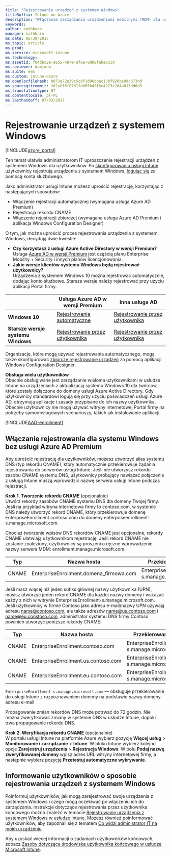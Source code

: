 ```yaml
---
title: "Rejestrowanie urządzeń z systemem Windows"
titleSuffix: Intune on Azure
description: "Włączanie zarządzania urządzeniami mobilnymi (MDM) dla urządzeń z systemem Windows w usłudze Intune."
keywords: 
author: nathbarn
manager: nathbarn
ms.date: 06/30/2017
ms.topic: article
ms.prod: 
ms.service: microsoft-intune
ms.technology: 
ms.assetid: f94dbc2e-a855-487e-af6e-8d08fabe6c3d
ms.reviewer: damionw
ms.suite: ems
ms.custom: intune-azure
ms.openlocfilehash: b873e72e39c5c6f1d96ddac138f920be9dc673dd
ms.sourcegitcommit: fd2e8f6f8761fdd65b49f6e4223c2d4a013dd6d9
ms.translationtype: HT
ms.contentlocale: pl-PL
ms.lasthandoff: 07/03/2017
---
```

# <a name="enroll-windows-devices"></a>Rejestrowanie urządzeń z systemem Windows

[!INCLUDE[azure_portal](./includes/azure_portal.md)]

Ten temat ułatwia administratorom IT uproszczenie rejestracji urządzeń z systemem Windows dla użytkowników. Po [skonfigurowaniu usługi Intune](setup-steps.md) użytkownicy rejestrują urządzenia z systemem Windows, [logując się](https://docs.microsoft.com/intune-user-help/enroll-your-device-in-intune-windows) za pomocą konta służbowego.  

Jako administrator usługi Intune możesz uprościć rejestrację, korzystając z następujących sposobów:
- Włączenie rejestracji automatycznej (wymagana usługa Azure AD Premium)
- Rejestracja rekordu CNAME
- Włączenie rejestracji zbiorczej (wymagana usługa Azure AD Premium i aplikacja Windows Configuration Designer)

O tym, jak można uprościć proces rejestrowania urządzenia z systemem Windows, decydują dwie kwestie:

- **Czy korzystasz z usługi Azure Active Directory w wersji Premium?** <br>Usługa [Azure AD w wersji Premium](https://docs.microsoft.com/azure/active-directory/active-directory-get-started-premium) jest częścią planu Enterprise Mobility + Security i innych planów licencjonowania.
- **Jakie wersje klientów systemu Windows będą rejestrować użytkownicy?** <br>Urządzenia z systemem Windows 10 można rejestrować automatycznie, dodając konto służbowe. Starsze wersje należy rejestrować przy użyciu aplikacji Portal firmy.

||**Usługa Azure AD w wersji Premium**|**Inna usługa AD**|
|----------|---------------|---------------|  
|**Windows 10**|[Rejestrowanie automatyczne](#enable-windows-10-automatic-enrollment) |[Rejestrowanie przez użytkownika](#enable-windows-enrollment-without-azure-ad-premium)|
|**Starsze wersje systemu Windows**|[Rejestrowanie przez użytkownika](#enable-windows-enrollment-without-azure-ad-premium)|[Rejestrowanie przez użytkownika](#enable-windows-enrollment-without-azure-ad-premium)|

Organizacje, które mogą używać rejestrowania automatycznego, mogą także skonfigurować [zbiorcze rejestrowanie urządzeń](windows-bulk-enroll.md) za pomocą aplikacji Windows Configuration Designer.

**Obsługa wielu użytkowników**<br>
Obecnie obsługiwane jest zarządzanie wieloma użytkownikami w usłudze Intune na urządzeniach z aktualizacją systemu Windows 10 dla twórców, które zostały dołączone do domeny usługi Azure Active Directory. Gdy użytkownicy standardowi logują się przy użyciu poświadczeń usługi Azure AD, otrzymują aplikacje i zasady przypisane do ich nazwy użytkownika. Obecnie użytkownicy nie mogą używać witryny internetowej Portal firmy na potrzeby samoobsługowych scenariuszy, takich jak instalowanie aplikacji.

[!INCLUDE[AAD-enrollment](./includes/win10-automatic-enrollment-aad.md)]

## <a name="enable-windows-enrollment-without-azure-ad-premium"></a>Włączanie rejestrowania dla systemu Windows bez usługi Azure AD Premium
Aby uprościć rejestrację dla użytkowników, możesz utworzyć alias systemu DNS (typ rekordu CNAME), który automatycznie przekierowuje żądania rejestrowania do serwerów usługi Intune. Jeśli nie utworzysz rekordu zasobu CNAME systemu DNS, użytkownicy próbujący nawiązać połączenie z usługą Intune muszą wprowadzić nazwę serwera usługi Intune podczas rejestracji.

**Krok 1. Tworzenie rekordu CNAME** (opcjonalnie)<br>
Utwórz rekordy zasobów CNAME systemu DNS dla domeny Twojej firmy. Jeśli na przykład witryna internetowa firmy to contoso.com, w systemie DNS należy utworzyć rekord CNAME, który przekierowuje domenę EnterpriseEnrollment.contoso.com do domeny enterpriseenrollment-s.manage.microsoft.com.

Chociaż tworzenie wpisów DNS rekordów CNAME jest opcjonalne, rekordy CNAME ułatwiają użytkownikom rejestrację. Jeśli rekord CNAME nie zostanie znaleziony, użytkownicy są proszeni o ręczne wprowadzenie nazwy serwera MDM: enrollment.manage.microsoft.com.

|Typ|Nazwa hosta|Przekierowanie na|TTL|  
|----------|---------------|---------------|---|
|CNAME|EnterpriseEnrollment.domena_firmowa.com|EnterpriseEnrollment-s.manage.microsoft.com| 1 godzina|

Jeśli masz więcej niż jeden sufiks głównej nazwy użytkownika (UPN), musisz utworzyć jeden rekord CNAME dla każdej nazwy domeny i wskazać każdy z nich w witrynie EnterpriseEnrollment-s.manage.microsoft.com. Jeśli użytkownicy w firmie Contoso jako adresu e-mail/nazwy UPN używają adresu name@contoso.com, ale także adresów name@us.contoso.com i name@eu.constoso.com, administrator systemu DNS firmy Contoso powinien utworzyć poniższe rekordy CNAME:

|Typ|Nazwa hosta|Przekierowanie na|TTL|  
|----------|---------------|---------------|---|
|CNAME|EnterpriseEnrollment.contoso.com|EnterpriseEnrollment-s.manage.microsoft.com|1 godzina|
|CNAME|EnterpriseEnrollment.us.contoso.com|EnterpriseEnrollment-s.manage.microsoft.com|1 godzina|
|CNAME|EnterpriseEnrollment.eu.contoso.com|EnterpriseEnrollment-s.manage.microsoft.com| 1 godzina|

`EnterpriseEnrollment-s.manage.microsoft.com` — obsługuje przekierowanie do usługi Intune z rozpoznawaniem domeny na podstawie nazwy domeny adresu e-mail

Propagowanie zmian rekordów DNS może potrwać do 72 godzin. Nie można zweryfikować zmiany w systemie DNS w usłudze Intune, dopóki trwa propagowanie rekordu DNS.

**Krok 2. Weryfikacja rekordu CNAME** (opcjonalnie)<br>
W portalu usługi Intune na platformie Azure wybierz pozycję **Więcej usług** > **Monitorowanie i zarządzanie** > **Intune**. W bloku Intune wybierz kolejno opcje **Zarejestruj urządzenia** > **Rejestracja Windows**. W polu **Podaj nazwę zweryfikowanej domeny** wpisz adres URL witryny internetowej firmy, a następnie wybierz pozycję **Przetestuj automatyczne wykrywanie**.

## <a name="tell-users-how-to-enroll-windows-devices"></a>Informowanie użytkowników o sposobie rejestrowania urządzeń z systemem Windows
Poinformuj użytkowników, jak mogą zarejestrować swoje urządzenia z systemem Windows i czego mogą oczekiwać po włączeniu ich do zarządzania. Instrukcje dotyczące rejestrowania przez użytkownika końcowego można znaleźć w temacie [Rejestrowanie urządzenia z systemem Windows w usłudze Intune](https://docs.microsoft.com/intune-user-help/enroll-your-device-in-intune-windows). Możesz również poinformować użytkowników, aby zapoznali się z tematem [Co widzi administrator IT na moim urządzeniu](https://docs.microsoft.com/intune-user-help/what-can-your-it-administrator-see-when-you-enroll-your-device-in-intune-windows).

Aby uzyskać więcej informacji o zadaniach użytkowników końcowych, zobacz [Zasoby dotyczące środowiska użytkownika końcowego w usłudze Microsoft Intune](end-user-educate.md).

